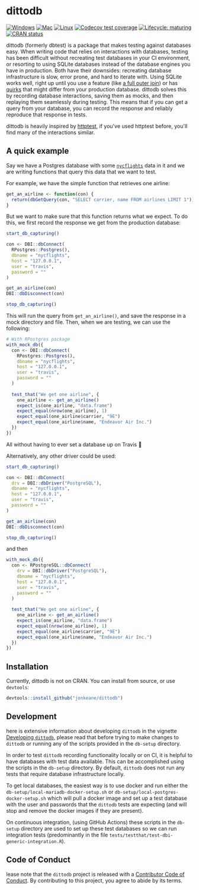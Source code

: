 # dittodb
<!-- badges: start -->
[![Windows](https://github.com/jonkeane/dittodb/workflows/check-windows/badge.svg)](https://github.com/jonkeane/dittodb/actions?workflow=check-windows)
[![Mac](https://github.com/jonkeane/dittodb/workflows/check-mac/badge.svg)](https://github.com/jonkeane/dittodb/actions?workflow=check-mac)
[![Linux](https://github.com/jonkeane/dittodb/workflows/check-linux-ubuntu/badge.svg)](https://github.com/jonkeane/dittodb/actions?workflow=check-linux-ubuntu)
[![Codecov test coverage](https://codecov.io/gh/jonkeane/dittodb/branch/master/graph/badge.svg)](https://codecov.io/gh/jonkeane/dittodb?branch=master)
[![Lifecycle: maturing](https://img.shields.io/badge/lifecycle-maturing-blue.svg)](https://www.tidyverse.org/lifecycle/#maturing)
[![CRAN status](https://www.r-pkg.org/badges/version/dittodb)](https://CRAN.R-project.org/package=dittodb)
<!-- badges: end -->


dittodb (formerly dbtest) is a package that makes testing against databases easy. When writing code that relies on interactions with databases, testing has been difficult without recreating test databases in your CI environment, or resorting to using SQLite databases instead of the database engines you have in production. Both have their downsides: recreating database infrastructure is slow, error prone, and hard to iterate with. Using SQLite works well, right up until you use a feature (like [a full outer join](https://www.sqlite.org/omitted.html)) or has [quirks](https://www.sqlite.org/quirks.html) that might differ from your production database. dittodb solves this by recording database interactions, saving them as mocks, and then replaying them seamlessly during testing. This means that if you can get a query from your database, you can record the response and reliably reproduce that response in tests.

dittodb is heavily inspired by [httptest](https://CRAN.R-project.org/package=httptest), if you've used httptest before, you'll find many of the interactions similar.

## A quick example
Say we have a Postgres database with some [`nycflights`](https://CRAN.R-project.org/package=nycflights13) data in it and we are writing functions that query this data that we want to test.

For example, we have the simple function that retrieves one airline:

```r
get_an_airline <- function(con) {
  return(dbGetQuery(con, "SELECT carrier, name FROM airlines LIMIT 1"))
}

```

But we want to make sure that this function returns what we expect. To do this, we first record the response we get from the production database:

```r
start_db_capturing()

con <- DBI::dbConnect(
  RPostgres::Postgres(),
  dbname = "nycflights",
  host = "127.0.0.1",
  user = "travis",
  password = ""
)

get_an_airline(con)
DBI::dbDisconnect(con)

stop_db_capturing()
```

This will run the query from `get_an_airline()`, and save the response in a mock directory and file. Then, when we are testing, we can use the following:

```r
# With RPostgres package
with_mock_db({
  con <- DBI::dbConnect(
    RPostgres::Postgres(),
    dbname = "nycflights",
    host = "127.0.0.1",
    user = "travis",
    password = ""
  )
  
  test_that("We get one airline", {
    one_airline <- get_an_airline()
    expect_is(one_airline, "data.frame")
    expect_equal(nrow(one_airline), 1)
    expect_equal(one_airline$carrier, "9E")
    expect_equal(one_airline$name, "Endeavor Air Inc.")
  })
})
```

All without having to ever set a database up on Travis 🎉


Alternatively, any other driver could be used:
```r
start_db_capturing()

con <- DBI::dbConnect(
  drv = DBI::dbDriver("PostgreSQL"),
  dbname = "nycflights",
  host = "127.0.0.1",
  user = "travis",
  password = ""
)

get_an_airline(con)
DBI::dbDisconnect(con)

stop_db_capturing()
```

and then

```r
with_mock_db({
  con <- RPostgreSQL::dbConnect(
    drv = DBI::dbDriver("PostgreSQL"),
    dbname = "nycflights",
    host = "127.0.0.1",
    user = "travis",
    password = ""
  )
  
  test_that("We get one airline", {
    one_airline <- get_an_airline()
    expect_is(one_airline, "data.frame")
    expect_equal(nrow(one_airline), 1)
    expect_equal(one_airline$carrier, "9E")
    expect_equal(one_airline$name, "Endeavor Air Inc.")
  })
})
```

## Installation
Currently, dittodb is not on CRAN. You can install from source, or use `devtools`:

```r
devtools::install_github("jonkeane/dittodb")
```

## Development

here is extensive information about developing `dittodb` in the vignette [Developing `dittodb`](articles/developing-dittodb.html), please read that before trying to make changes to `dittodb` or running any of the scripts provided in the `db-setup` directory.

In order to test `dittodb` recording functionality locally or on CI, it is helpful to have databases with test data available. This can be accomplished using the scripts in the `db-setup` directory. By default, `dittodb` does not run any tests that require database infrastructure locally.

To get local databases, the easiest way is to use docker and run either the `db-setup/local-mariadb-docker-setup.sh` or `db-setup/local-postgres-docker-setup.sh` which will pull a docker image and set up a test database with the user and passwords that the `dittodb` tests are expecting (and will stop and remove the docker images if they are present). 

On continuous integration, (using GitHub Actions) these scripts in the `db-setup` directory are used to set up these test databases so we can run integration tests (predominantly in the file `tests/testthat/test-dbi-generic-integration.R`).

## Code of Conduct

lease note that the `dittodb` project is released with a  [Contributor Code of Conduct](CODE_OF_CONDUCT.md). By contributing to this project, you agree to abide by its terms.
